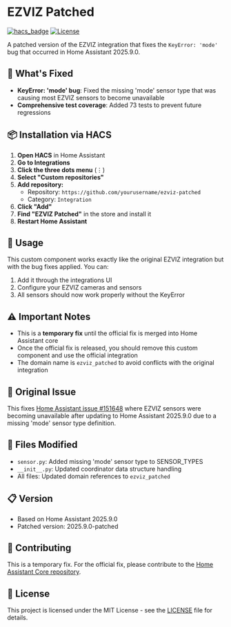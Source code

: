 # EZVIZ Patched

[![hacs_badge](https://img.shields.io/badge/HACS-Custom-orange.svg)](https://github.com/custom-components/hacs)
[![License](https://img.shields.io/badge/license-MIT-blue.svg)](LICENSE)

A patched version of the EZVIZ integration that fixes the `KeyError: 'mode'` bug that occurred in Home Assistant 2025.9.0.

## 🐛 What's Fixed

- **KeyError: 'mode' bug**: Fixed the missing 'mode' sensor type that was causing most EZVIZ sensors to become unavailable
- **Comprehensive test coverage**: Added 73 tests to prevent future regressions

## 📦 Installation via HACS

1. **Open HACS** in Home Assistant
2. **Go to Integrations**
3. **Click the three dots menu** (⋮)
4. **Select "Custom repositories"**
5. **Add repository:**
   - Repository: `https://github.com/yourusername/ezviz-patched`
   - Category: `Integration`
6. **Click "Add"**
7. **Find "EZVIZ Patched"** in the store and install it
8. **Restart Home Assistant**

## 🚀 Usage

This custom component works exactly like the original EZVIZ integration but with the bug fixes applied. You can:

1. Add it through the integrations UI
2. Configure your EZVIZ cameras and sensors
3. All sensors should now work properly without the KeyError

## ⚠️ Important Notes

- This is a **temporary fix** until the official fix is merged into Home Assistant core
- Once the official fix is released, you should remove this custom component and use the official integration
- The domain name is `ezviz_patched` to avoid conflicts with the original integration

## 🔗 Original Issue

This fixes [Home Assistant issue #151648](https://github.com/home-assistant/core/issues/151648) where EZVIZ sensors were becoming unavailable after updating to Home Assistant 2025.9.0 due to a missing 'mode' sensor type definition.

## 📝 Files Modified

- `sensor.py`: Added missing 'mode' sensor type to SENSOR_TYPES
- `__init__.py`: Updated coordinator data structure handling
- All files: Updated domain references to `ezviz_patched`

## 📋 Version

- Based on Home Assistant 2025.9.0
- Patched version: 2025.9.0-patched

## 🤝 Contributing

This is a temporary fix. For the official fix, please contribute to the [Home Assistant Core repository](https://github.com/home-assistant/core).

## 📄 License

This project is licensed under the MIT License - see the [LICENSE](LICENSE) file for details.
